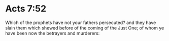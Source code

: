 # Acts 7:52

Which of the prophets have not your fathers persecuted? and they have slain them which shewed before of the coming of the Just One; of whom ye have been now the betrayers and murderers: